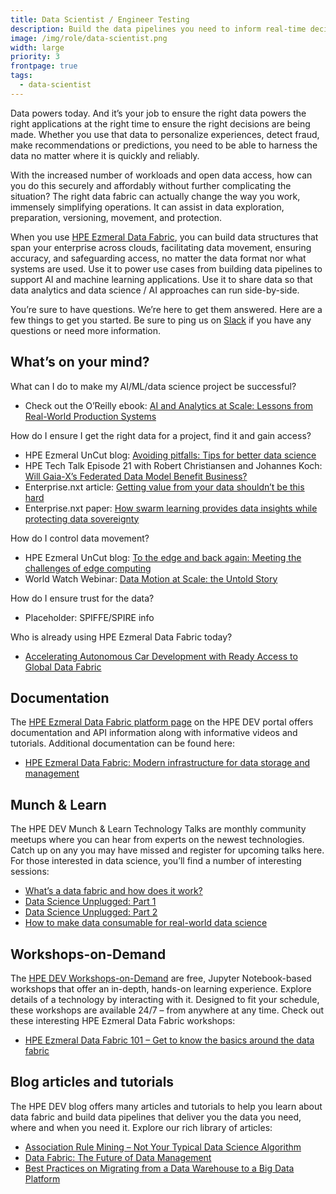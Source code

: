 ```yaml
---
title: Data Scientist / Engineer Testing
description: Build the data pipelines you need to inform real-time decision-making processes across public, private, and hybrid clouds. 
image: /img/role/data-scientist.png
width: large
priority: 3
frontpage: true
tags:
  - data-scientist
---
```

Data powers today. And it’s your job to ensure the right data powers the right applications at the right time to ensure the right decisions are being made. Whether you use that data to personalize experiences, detect fraud, make recommendations or predictions, you need to be able to harness the data no matter where it is quickly and reliably.

With the increased number of workloads and open data access, how can you do this securely and affordably without further complicating the situation? The right data fabric can actually change the way you work, immensely simplifying operations. It can assist in data exploration, preparation, versioning, movement, and protection.

When you use [HPE Ezmeral Data Fabric](https://community.hpe.com/t5/HPE-Ezmeral-Uncut/If-HPE-Ezmeral-Data-Fabric-is-the-answer-what-is-the-question/ba-p/7092812#.YSO2-Y5Kg2x), you can build data structures that span your enterprise across clouds, facilitating data movement, ensuring accuracy, and safeguarding access, no matter the data format nor what systems are used. Use it to power use cases from building data pipelines to support AI and machine learning applications. Use it to share data so that data analytics and data science / AI approaches can run side-by-side.

You’re sure to have questions. We’re here to get them answered. Here are a few things to get you started. Be sure to ping us on [Slack](https://slack.hpedev.io/) if you have any questions or need more information.

## What’s on your mind?
What can I do to make my AI/ML/data science project be successful?

* Check out the O’Reilly ebook: [AI and Analytics at Scale: Lessons from Real-World Production Systems](https://www.hpe.com/us/en/resources/software/ai-and-analytics-systems.html)

How do I ensure I get the right data for a project, find it and gain access?

* HPE Ezmeral UnCut blog: [Avoiding pitfalls: Tips for better data science](https://community.hpe.com/t5/HPE-Ezmeral-Uncut/Avoiding-pitfalls-Tips-for-better-data-science/ba-p/7144228#.YUi06mZKj0q)
* HPE Tech Talk Episode 21 with Robert Christiansen and Johannes Koch: [Will Gaia-X’s Federated Data Model Benefit Business?](https://share.transistor.fm/s/b465abf0)  
* Enterprise.nxt article: [Getting value from your data shouldn’t be this hard](https://www.hpe.com/us/en/insights/articles/getting-value-from-your-data-shouldn-t-be-this-hard-2106.html)
* Enterprise.nxt paper: [How swarm learning provides data insights while protecting data sovereignty](https://www.hpe.com/us/en/insights/articles/how-swarm-learning-enables-data-sharing-while-protecting-data-so-2106.html)

How do I control data movement?

* HPE Ezmeral UnCut blog: [To the edge and back again: Meeting the challenges of edge computing](https://community.hpe.com/t5/HPE-Ezmeral-Uncut/To-the-edge-and-back-again-Meeting-the-challenges-of-edge/ba-p/7132609#.YUi1c2ZKj0q)
* World Watch Webinar: [Data Motion at Scale: the Untold Story](https://www.hpe.com/h22228/video-gallery/us/en/5a1ff1b7-faf8-43f2-98a3-d5b7331616b6/video?jumpid=em_4pbhacrk27_aid-520049397&utm_source=RE)

How do I ensure trust for the data?

* Placeholder: SPIFFE/SPIRE info

Who is already using HPE Ezmeral Data Fabric today?

* [Accelerating Autonomous Car Development with Ready Access to Global Data Fabric](https://www.hpe.com/psnow/doc/a50003176enw?jumpid=in_lit-psnow-red)

## Documentation

The [HPE Ezmeral Data Fabric platform page](https://developer.hpe.com/platform/hpe-ezmeral-data-fabric/home/#tutorials) on the HPE DEV portal offers documentation and API information along with informative videos and tutorials. Additional documentation can be found here:

* [HPE Ezmeral Data Fabric: Modern infrastructure for data storage and management](https://www.hpe.com/psnow/doc/a00110846enw)

## Munch & Learn
The HPE DEV Munch & Learn Technology Talks are monthly community meetups where you can hear from experts on the newest technologies. Catch up on any you may have missed and register for upcoming talks here. For those interested in data science, you’ll find a number of interesting sessions:

* [What’s a data fabric and how does it work?](https://www.youtube.com/watch?v=qi6sTvu8osk)
* [Data Science Unplugged: Part 1](https://www.youtube.com/watch?v=Inh6eXM0EbA)
* [Data Science Unplugged: Part 2](https://www.youtube.com/watch?v=Va4tSr__Yok)
* [How to make data consumable for real-world data science](https://www.youtube.com/watch?v=4WKjRqflF7M)

## Workshops-on-Demand
The [HPE DEV Workshops-on-Demand](https://hackshack.hpedev.io/workshops) are free, Jupyter Notebook-based workshops that offer an in-depth, hands-on learning experience. Explore details of a technology by interacting with it. Designed to fit your schedule, these workshops are available 24/7 – from anywhere at any time. Check out these interesting HPE Ezmeral Data Fabric workshops:

* [HPE Ezmeral Data Fabric 101 – Get to know the basics around the data fabric](https://hackshack.hpedev.io/workshop/26)

## Blog articles and tutorials
The HPE DEV blog offers many articles and tutorials to help you learn about data fabric and build data pipelines that deliver you the data you need, where and when you need it. Explore our rich library of articles:

* [Association Rule Mining – Not Your Typical Data Science Algorithm](https://developer.hpe.com/blog/association-rule-mining-not-your-typical-data-science-algorithm/)
* [Data Fabric: The Future of Data Management](https://developer.hpe.com/blog/data-fabric-the-future-of-data-management/)
* [Best Practices on Migrating from a Data Warehouse to a Big Data Platform](https://developer.hpe.com/blog/best-practices-on-migrating-from-a-data-warehouse-to-a-big-data-platform/)